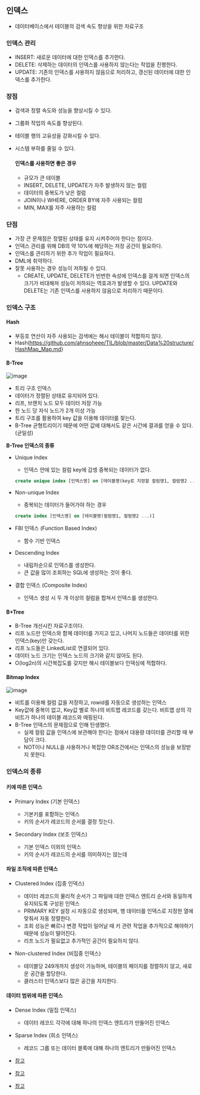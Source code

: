 ## 인덱스

- 데이터베이스에서 테이블의 검색 속도 향상을 위한 자료구조

### 인덱스 관리
- INSERT: 새로운 데이터에 대한 인덱스를 추가한다.
- DELETE: 삭제하는 데이터의 인덱스를 사용하지 않는다는 작업을 진행한다.
- UPDATE: 기존의 인덱스를 사용하지 않음으로 처리하고, 갱신된 데이터에 대한 인덱스를 추가한다.

### 장점
- 검색과 정렬 속도와 성능을 향상시킬 수 있다.
- 그룹화 작업의 속도를 향상된다.
- 테이블 행의 고유성을 강화시킬 수 있다.
- 시스템 부하를 줄일 수 있다.


    #### 인덱스를 사용하면 좋은 경우
    - 규모가 큰 테이블
    - INSERT, DELETE, UPDATE가 자주 발생하지 않는 컬럼
    - 데이터의 중복도가 낮은 컬럼
    - JOIN이나 WHERE, ORDER BY에 자주 사용되는 컬럼
    - MIN, MAX를 자주 사용하는 컬럼

### 단점
- 가장 큰 문제점은 정렬된 상태를 유지 시켜주어야 한다는 점이다.
- 인덱스 관리를 위해 DB의 약 10%에 해당하는 저장 공간이 필요하다.
- 인덱스를 관리하기 위한 추가 작업이 필요하다.
- DML에 취약하다.
- 잘못 사용하는 경우 성능이 저하될 수 있다.
    - CREATE, UPDATE, DELETE가 빈번한 속성에 인덱스를 걸게 되면 인덱스의 크기가 비대해져 성능이 저하되는 역효과가 발생할 수 있다. UPDATE와 DELETE는 기존 인덱스를 사용하지 않음으로 처리하기 때문이다.

### 인덱스 구조
#### Hash 
- 부등호 연산이 자주 사용되는 검색에는 해시 테이블이 적합하지 않다.
- Hash(https://github.com/ahnsoheee/TIL/blob/master/Data%20structure/HashMap_Map.md)

#### B-Tree 

![image](https://user-images.githubusercontent.com/61968474/134815516-03c02fa9-d890-4da8-93de-29fea10c9446.png)

- 트리 구조 인덱스
- 데이터가 정렬된 상태로 유지되어 있다.
- 리프, 브랜치 노드 모두 데이터 저장 가능
- 한 노드 당 자식 노드가 2개 이상 가능
- 트리 구조를 활용하여 key 값을 이용해 데이터를 찾는다.
- B-Tree 균형트리이기 때문에 어떤 값에 대해서도 같은 시간에 결과를 얻을 수 있다. (균일성)

**B-Tree 인덱스의 종류**

- Unique Index
    - 인덱스 안에 있는 컬럼 key에 갑셍 중복되는 데이터가 없다.
    ```sql
    create unique index [인덱스명] on [테이블명(key로 지정할 컬럼명1, 컬럼명2 ...)]
    ```
- Non-unique Index
    - 중복되는 데이터가 들어가야 하는 경우
    ```sql
    create index [인덱스명] on [테이블명(컬럼명1, 컬럼명2 ...)]
    ```
- FBI 인덱스 (Function Based Index)
    - 함수 기반 인덱스
    
- Descending Index
    - 내림차순으로 인덱스를 생성한다.
    - 큰 값을 많이 조회하는 SQL에 생성하는 것이 좋다.

- 결합 인덱스 (Composite Index)
    - 인덱스 생성 시 두 개 이상의 컬럼을 합쳐서 인덱스를 생성한다.

#### B+Tree
- B-Tree 개선시킨 자료구조이다.
- 리프 노드만 인덱스와 함께 데이터를 가지고 있고, 나머지 노드들은 데이터를 위한 인덱스(key)만 갖는다.
- 리프 노드들은 LinkedList로 연결되어 있다.
- 데이터 노드 크기는 인덱스 노드의 크기와 같지 않아도 된다.
- O(log2n)의 시간복잡도를 갖지만 해시 테이블보다 인덱싱에 적합하다.


#### Bitmap Index
![image](https://user-images.githubusercontent.com/61968474/134816885-30eaeee4-fd98-45d3-b2bf-311622708f09.png)

- 비트를 이용해 컬럼 값을 저장하고, rowid를 자동으로 생성하는 인덱스
- Key값에 중복이 없고, Key값 별로 하나의 비트맵 레코드를 갖는다. 비트맵 상의 각 비트가 하나의 테이블 레코드와 매핑된다.
- B-Tree 인덱스의 문제점으로 인해 탄생했다.
    - 실제 컬럼 값을 인덱스에 보관해야 한다는 점에서 대용량 데이터를 관리할 때 부담이 크다.
    - NOT이나 NULL을 사용하거나 복잡한 OR조건에서는 인덱스의 성능을 보장받지 못한다.

### 인덱스의 종류
#### 키에 따른 인덱스
- Primary Index (기본 인덱스)
    - 기본키를 포함하는 인덱스
    - 키의 순서가 레코드의 순서를 결정 짓는다.

- Secondary Index (보조 인덱스)
    - 기본 인덱스 이외의 인덱스
    - 키의 순서가 레코드의 순서를 의미하지는 않는데

#### 파일 조직에 따른 인덱스
- Clustered Index (집중 인덱스)
    - 데이터 레코드의 물리적 순서가 그 파일에 대한 인덱스 엔트리 순서와 동일하게 유지되도록 구성된 인덱스
    - PRIMARY KEY 설정 시 자동으로 생성되며, 행 데이터를 인덱스로 지정한 열에 맞춰서 자동 정렬한다.
    - 조회 성능은 빠르나 변경 작업이 일어날 때 키 관련 작업을 추가적으로 해야하기 때문에 성능이 떨어진다.
    - 리프 노드가 필요없고 추가적인 공간이 필요하지 않다.
    
- Non-clustered Index (비집중 인덱스)
    - 테이블당 249개까지 생성이 가능하며, 테이블의 페이지를 정렬하지 않고, 새로운 공간을 할당한다.
    - 클러스터 인덱스보다 많은 공간을 차지한다.

#### 데이터 범위에 따른 인덱스
- Dense Index (밀집 인덱스)
    - 데이터 레코드 각각에 대해 하나의 인덱스 엔트리가 만들어진 인덱스
- Sparse Index (희소 인덱스)
    - 레코드 그룹 또는 데이터 블록에 대해 하나의 엔트리가 만들어진 인덱스


- [참고](https://coding-factory.tistory.com/746)

- [참고](https://brunch.co.kr/@skeks463/25)

- [참고](https://rongscodinghistory.tistory.com/113)